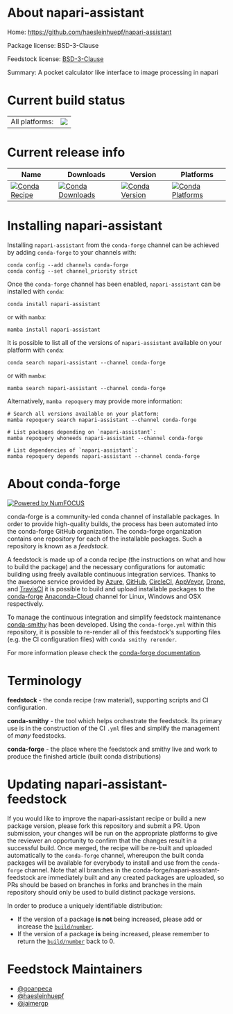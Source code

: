 About napari-assistant
======================

Home: https://github.com/haesleinhuepf/napari-assistant

Package license: BSD-3-Clause

Feedstock license: [BSD-3-Clause](https://github.com/conda-forge/napari-assistant-feedstock/blob/main/LICENSE.txt)

Summary: A pocket calculator like interface to image processing in napari

Current build status
====================


<table><tr><td>All platforms:</td>
    <td>
      <a href="https://dev.azure.com/conda-forge/feedstock-builds/_build/latest?definitionId=15622&branchName=main">
        <img src="https://dev.azure.com/conda-forge/feedstock-builds/_apis/build/status/napari-assistant-feedstock?branchName=main">
      </a>
    </td>
  </tr>
</table>

Current release info
====================

| Name | Downloads | Version | Platforms |
| --- | --- | --- | --- |
| [![Conda Recipe](https://img.shields.io/badge/recipe-napari--assistant-green.svg)](https://anaconda.org/conda-forge/napari-assistant) | [![Conda Downloads](https://img.shields.io/conda/dn/conda-forge/napari-assistant.svg)](https://anaconda.org/conda-forge/napari-assistant) | [![Conda Version](https://img.shields.io/conda/vn/conda-forge/napari-assistant.svg)](https://anaconda.org/conda-forge/napari-assistant) | [![Conda Platforms](https://img.shields.io/conda/pn/conda-forge/napari-assistant.svg)](https://anaconda.org/conda-forge/napari-assistant) |

Installing napari-assistant
===========================

Installing `napari-assistant` from the `conda-forge` channel can be achieved by adding `conda-forge` to your channels with:

```
conda config --add channels conda-forge
conda config --set channel_priority strict
```

Once the `conda-forge` channel has been enabled, `napari-assistant` can be installed with `conda`:

```
conda install napari-assistant
```

or with `mamba`:

```
mamba install napari-assistant
```

It is possible to list all of the versions of `napari-assistant` available on your platform with `conda`:

```
conda search napari-assistant --channel conda-forge
```

or with `mamba`:

```
mamba search napari-assistant --channel conda-forge
```

Alternatively, `mamba repoquery` may provide more information:

```
# Search all versions available on your platform:
mamba repoquery search napari-assistant --channel conda-forge

# List packages depending on `napari-assistant`:
mamba repoquery whoneeds napari-assistant --channel conda-forge

# List dependencies of `napari-assistant`:
mamba repoquery depends napari-assistant --channel conda-forge
```


About conda-forge
=================

[![Powered by
NumFOCUS](https://img.shields.io/badge/powered%20by-NumFOCUS-orange.svg?style=flat&colorA=E1523D&colorB=007D8A)](https://numfocus.org)

conda-forge is a community-led conda channel of installable packages.
In order to provide high-quality builds, the process has been automated into the
conda-forge GitHub organization. The conda-forge organization contains one repository
for each of the installable packages. Such a repository is known as a *feedstock*.

A feedstock is made up of a conda recipe (the instructions on what and how to build
the package) and the necessary configurations for automatic building using freely
available continuous integration services. Thanks to the awesome service provided by
[Azure](https://azure.microsoft.com/en-us/services/devops/), [GitHub](https://github.com/),
[CircleCI](https://circleci.com/), [AppVeyor](https://www.appveyor.com/),
[Drone](https://cloud.drone.io/welcome), and [TravisCI](https://travis-ci.com/)
it is possible to build and upload installable packages to the
[conda-forge](https://anaconda.org/conda-forge) [Anaconda-Cloud](https://anaconda.org/)
channel for Linux, Windows and OSX respectively.

To manage the continuous integration and simplify feedstock maintenance
[conda-smithy](https://github.com/conda-forge/conda-smithy) has been developed.
Using the ``conda-forge.yml`` within this repository, it is possible to re-render all of
this feedstock's supporting files (e.g. the CI configuration files) with ``conda smithy rerender``.

For more information please check the [conda-forge documentation](https://conda-forge.org/docs/).

Terminology
===========

**feedstock** - the conda recipe (raw material), supporting scripts and CI configuration.

**conda-smithy** - the tool which helps orchestrate the feedstock.
                   Its primary use is in the construction of the CI ``.yml`` files
                   and simplify the management of *many* feedstocks.

**conda-forge** - the place where the feedstock and smithy live and work to
                  produce the finished article (built conda distributions)


Updating napari-assistant-feedstock
===================================

If you would like to improve the napari-assistant recipe or build a new
package version, please fork this repository and submit a PR. Upon submission,
your changes will be run on the appropriate platforms to give the reviewer an
opportunity to confirm that the changes result in a successful build. Once
merged, the recipe will be re-built and uploaded automatically to the
`conda-forge` channel, whereupon the built conda packages will be available for
everybody to install and use from the `conda-forge` channel.
Note that all branches in the conda-forge/napari-assistant-feedstock are
immediately built and any created packages are uploaded, so PRs should be based
on branches in forks and branches in the main repository should only be used to
build distinct package versions.

In order to produce a uniquely identifiable distribution:
 * If the version of a package **is not** being increased, please add or increase
   the [``build/number``](https://docs.conda.io/projects/conda-build/en/latest/resources/define-metadata.html#build-number-and-string).
 * If the version of a package **is** being increased, please remember to return
   the [``build/number``](https://docs.conda.io/projects/conda-build/en/latest/resources/define-metadata.html#build-number-and-string)
   back to 0.

Feedstock Maintainers
=====================

* [@goanpeca](https://github.com/goanpeca/)
* [@haesleinhuepf](https://github.com/haesleinhuepf/)
* [@jaimergp](https://github.com/jaimergp/)

